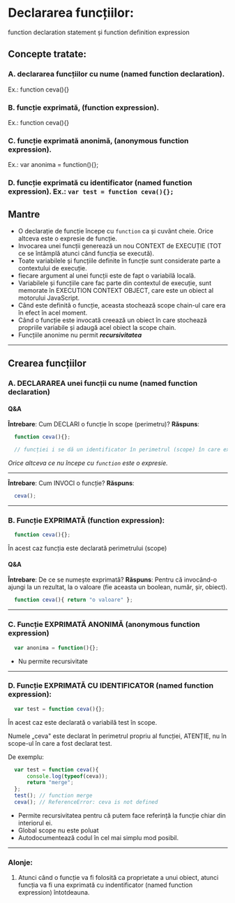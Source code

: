 # Declararea funcțiilor:
function declaration statement și function definition expression

## Concepte tratate:
### A. declararea funcțiilor cu nume (named function declaration).
Ex.: function ceva(){}  
### B. funcție exprimată, (function expression).
Ex.: function ceva(){}  
### C. funcție exprimată anonimă, (anonymous function expression).
Ex.: var anonima = function(){};  
### D. funcție exprimată cu identificator (named function expression). Ex.: ```var test = function ceva(){};```

## Mantre
- O declarație de funcție începe cu `function` ca și cuvânt cheie. Orice altceva este o expresie de funcție.
- Invocarea unei funcții generează un nou CONTEXT de EXECUȚIE (TOT ce se întâmplă atunci când funcția se execută).
- Toate variabilele și funcțiile definite în funcție sunt considerate parte a contextului de execuție.
- fiecare argument al unei funcții este de fapt o variabilă locală.
- Variabilele și funcțiile care fac parte din contextul de execuție, sunt memorate în EXECUTION CONTEXT OBJECT, care este un obiect al motorului JavaScript.
- Când este definită o funcție, aceasta stochează scope chain-ul care era în efect în acel moment.
- Când o funcție este invocată creează un obiect în care stochează propriile variabile și adaugă acel obiect la scope chain.
- Funcțiile anonime nu permit ***recursivitatea***

--------------------------------------------------------------------------------

## Crearea funcțiilor

### A. DECLARAREA unei funcții cu nume (named function declaration)

#### Q&A
**Întrebare**: Cum DECLARI o funcție în scope (perimetru)?
**Răspuns**:

```js
  function ceva(){};

  // funcției i se dă un identificator în perimetrul (scope) în care există, cu numele ceva
```
*Orice altceva ce nu începe cu ```function``` este o expresie.*

--------------------------------------------------------------------------------
**Întrebare**: Cum INVOCI o funcție?
**Răspuns**:

```js
  ceva();
```
--------------------------------------------------------------------------------
### B. Funcție EXPRIMATĂ (function expression):

```js
  function ceva(){};
```
În acest caz funcția este declarată perimetrului (scope)

#### Q&A
**Întrebare**: De ce se numește exprimată?
**Răspuns**: Pentru că invocând-o ajungi la un rezultat, la o valoare (fie aceasta un boolean, număr, șir, obiect).

```js
  function ceva(){ return "o valoare" };
```
--------------------------------------------------------------------------------
### C. Funcție EXPRIMATĂ ANONIMĂ (anonymous function expression)

```js
  var anonima = function(){};
```

- Nu permite recursivitate

--------------------------------------------------------------------------------

### D. Funcție EXPRIMATĂ CU IDENTIFICATOR (named function expression):

```js
  var test = function ceva(){};
```

În acest caz este declarată o variabilă test în scope.

Numele „ceva" este declarat în perimetrul propriu al funcției, ATENȚIE, nu în scope-ul în care a fost declarat test.

De exemplu:

```js
  var test = function ceva(){
      console.log(typeof(ceva));
      return "merge";
  };
  test(); // function merge
  ceva(); // ReferenceError: ceva is not defined
```

- Permite recursivitatea pentru că putem face referință la funcție chiar din interiorul ei.
- Global scope nu este poluat
- Autodocumentează codul în cel mai simplu mod posibil.

--------------------------------------------------------------------------------

### Alonje:
1. Atunci când o funcție va fi folosită ca proprietate a unui obiect, atunci funcția va fi una exprimată cu indentificator (named function expression) întotdeauna.

